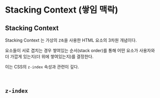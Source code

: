 # Stacking Context (쌓임 맥락)


## Stacking Context

Stacking Context 는 가상의 `Z축`을 사용한 HTML 요소의 3차원 개념이다. 

요소들이 서로 겹치는 경우 쌓여있는 순서(stack order)를 통해 어떤 요소가 사용자와 더 가깝게 있는지(더 위에 쌓여있는지)를 결정한다. 

이는 CSS의 `z-index` 속성과 관련이 깊다.

<br>

## `z-index`
